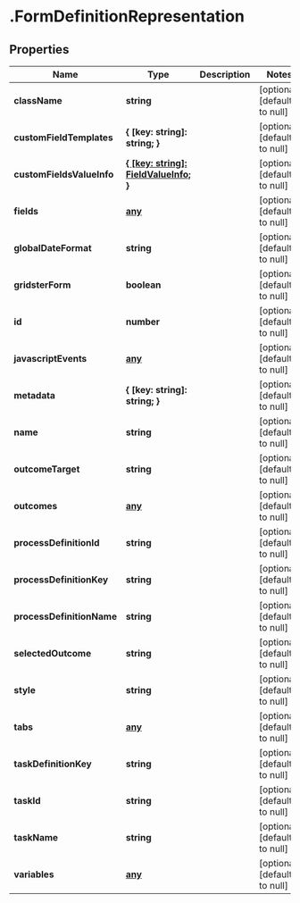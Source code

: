 # .FormDefinitionRepresentation

## Properties
Name | Type | Description | Notes
------------ | ------------- | ------------- | -------------
**className** | **string** |  | [optional] [default to null]
**customFieldTemplates** | **{ [key: string]: string; }** |  | [optional] [default to null]
**customFieldsValueInfo** | [**{ [key: string]: FieldValueInfo; }**](FieldValueInfo.md) |  | [optional] [default to null]
**fields** | [**any**](FormFieldRepresentation.md) |  | [optional] [default to null]
**globalDateFormat** | **string** |  | [optional] [default to null]
**gridsterForm** | **boolean** |  | [optional] [default to null]
**id** | **number** |  | [optional] [default to null]
**javascriptEvents** | [**any**](FormJavascriptEventRepresentation.md) |  | [optional] [default to null]
**metadata** | **{ [key: string]: string; }** |  | [optional] [default to null]
**name** | **string** |  | [optional] [default to null]
**outcomeTarget** | **string** |  | [optional] [default to null]
**outcomes** | [**any**](FormOutcomeRepresentation.md) |  | [optional] [default to null]
**processDefinitionId** | **string** |  | [optional] [default to null]
**processDefinitionKey** | **string** |  | [optional] [default to null]
**processDefinitionName** | **string** |  | [optional] [default to null]
**selectedOutcome** | **string** |  | [optional] [default to null]
**style** | **string** |  | [optional] [default to null]
**tabs** | [**any**](FormTabRepresentation.md) |  | [optional] [default to null]
**taskDefinitionKey** | **string** |  | [optional] [default to null]
**taskId** | **string** |  | [optional] [default to null]
**taskName** | **string** |  | [optional] [default to null]
**variables** | [**any**](FormVariableRepresentation.md) |  | [optional] [default to null]


